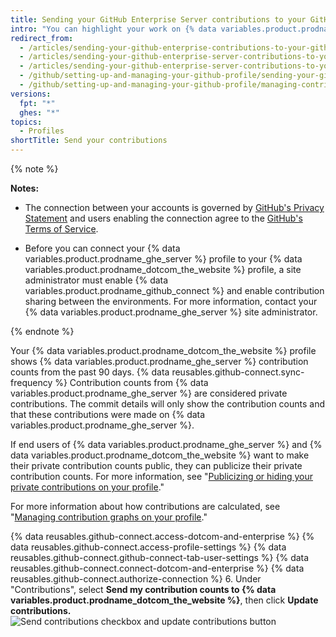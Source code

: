 ```yaml
---
title: Sending your GitHub Enterprise Server contributions to your GitHub.com profile
intro: "You can highlight your work on {% data variables.product.prodname_ghe_server %} by sending the contribution counts to your {% data variables.product.prodname_dotcom_the_website %} profile."
redirect_from:
  - /articles/sending-your-github-enterprise-contributions-to-your-github-com-profile/
  - /articles/sending-your-github-enterprise-server-contributions-to-your-github-com-profile
  - /articles/sending-your-github-enterprise-server-contributions-to-your-githubcom-profile
  - /github/setting-up-and-managing-your-github-profile/sending-your-github-enterprise-server-contributions-to-your-githubcom-profile
  - /github/setting-up-and-managing-your-github-profile/managing-contribution-graphs-on-your-profile/sending-your-github-enterprise-server-contributions-to-your-githubcom-profile
versions:
  fpt: "*"
  ghes: "*"
topics:
  - Profiles
shortTitle: Send your contributions
---
```


{% note %}

**Notes:**

- The connection between your accounts is governed by <a href="/articles/github-privacy-statement/" class="dotcom-only">GitHub's Privacy Statement</a> and users enabling the connection agree to the <a href="/articles/github-terms-of-service/" class="dotcom-only">GitHub's Terms of Service</a>.

- Before you can connect your {% data variables.product.prodname_ghe_server %} profile to your {% data variables.product.prodname_dotcom_the_website %} profile, a site administrator must enable {% data variables.product.prodname_github_connect %} and enable contribution sharing between the environments. For more information, contact your {% data variables.product.prodname_ghe_server %} site administrator.

{% endnote %}

Your {% data variables.product.prodname_dotcom_the_website %} profile shows {% data variables.product.prodname_ghe_server %} contribution counts from the past 90 days. {% data reusables.github-connect.sync-frequency %} Contribution counts from {% data variables.product.prodname_ghe_server %} are considered private contributions. The commit details will only show the contribution counts and that these contributions were made on {% data variables.product.prodname_ghe_server %}.

If end users of {% data variables.product.prodname_ghe_server %} and {% data variables.product.prodname_dotcom_the_website %} want to make their private contribution counts public, they can publicize their private contribution counts. For more information, see "[Publicizing or hiding your private contributions on your profile](/articles/publicizing-or-hiding-your-private-contributions-on-your-profile/)."

For more information about how contributions are calculated, see "[Managing contribution graphs on your profile](/articles/managing-contribution-graphs-on-your-profile/)."

{% data reusables.github-connect.access-dotcom-and-enterprise %}
{% data reusables.github-connect.access-profile-settings %}
{% data reusables.github-connect.github-connect-tab-user-settings %}
{% data reusables.github-connect.connect-dotcom-and-enterprise %}
{% data reusables.github-connect.authorize-connection %} 6. Under "Contributions", select **Send my contribution counts to {% data variables.product.prodname_dotcom_the_website %}**, then click **Update contributions.**
![Send contributions checkbox and update contributions button](/assets/images/help/settings/send-and-update-contributions.png)
